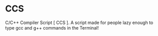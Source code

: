# CCS
C/C++ Compiler Script [ CCS ]. A script made for people lazy enough to type gcc and g++ commands in the Terminal!
